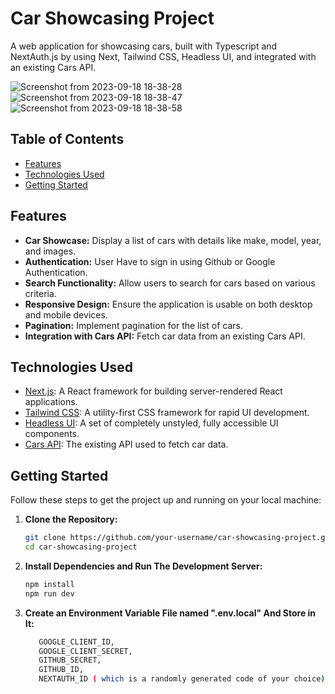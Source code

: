 # Car Showcasing Project

A web application for showcasing cars, built with Typescript and NextAuth.js by using Next, Tailwind CSS, Headless UI, and integrated with an existing Cars API.

![Screenshot from 2023-09-18 18-38-28](https://github.com/mmounib/Car-Showcasing-App/assets/93907293/4b742b63-96d4-4e75-869f-9f7d207720aa)
![Screenshot from 2023-09-18 18-38-47](https://github.com/mmounib/Car-Showcasing-App/assets/93907293/156cce67-4fa4-433d-a00a-3aa50db29cb8)
![Screenshot from 2023-09-18 18-38-58](https://github.com/mmounib/Car-Showcasing-App/assets/93907293/8bf02585-e573-49e2-ab20-5cee37f1ed69)
## Table of Contents

- [Features](#features)
- [Technologies Used](#technologies-used)
- [Getting Started](#getting-started)

## Features

- **Car Showcase:** Display a list of cars with details like make, model, year, and images.
- **Authentication:** User Have to sign in using Github or Google Authentication.
- **Search Functionality:** Allow users to search for cars based on various criteria.
- **Responsive Design:** Ensure the application is usable on both desktop and mobile devices.
- **Pagination:** Implement pagination for the list of cars.
- **Integration with Cars API:** Fetch car data from an existing Cars API.

## Technologies Used

- [Next.js](https://nextjs.org/): A React framework for building server-rendered React applications.
- [Tailwind CSS](https://tailwindcss.com/): A utility-first CSS framework for rapid UI development.
- [Headless UI](https://headlessui.dev/): A set of completely unstyled, fully accessible UI components.
- [Cars API](https://example-cars-api.com): The existing API used to fetch car data.

## Getting Started

Follow these steps to get the project up and running on your local machine:

1. **Clone the Repository:** 
   ```bash
   git clone https://github.com/your-username/car-showcasing-project.git
   cd car-showcasing-project
2. **Install Dependencies and Run The Development Server:** 
   ```bash
   npm install
   npm run dev
3. **Create an Environment Variable File named ".env.local" And Store in It:**
   ```bash
      GOOGLE_CLIENT_ID,
      GOOGLE_CLIENT_SECRET,
      GITHUB_SECRET,
      GITHUB_ID,
      NEXTAUTH_ID ( which is a randomly generated code of your choice)

